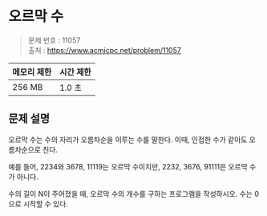 # 오르막 수

> 문제 번호 : 11057  
> 출처 : https://www.acmicpc.net/problem/11057

| 메모리 제한 | 시간 제한 |
|--------|-------|
| 256 MB | 1.0 초 |

## 문제 설명

<p>오르막 수는 수의 자리가 오름차순을&nbsp;이루는 수를 말한다. 이때, 인접한 수가 같아도 오름차순으로 친다.</p>
<p>예를 들어, 2234와 3678, 11119는 오르막 수이지만, 2232, 3676, 91111은 오르막 수가 아니다.</p>
<p>수의 길이 N이 주어졌을 때, 오르막 수의 개수를 구하는 프로그램을 작성하시오. 수는 0으로 시작할 수 있다.</p>


